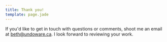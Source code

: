 ```yaml
---
title: Thank you!
template: page.jade
---
```


If you'd like to get in touch with questions or comments, shoot me an email at [beth@undoware.ca](mailto:beth@undoware.ca). I look forward to reviewing your work.

